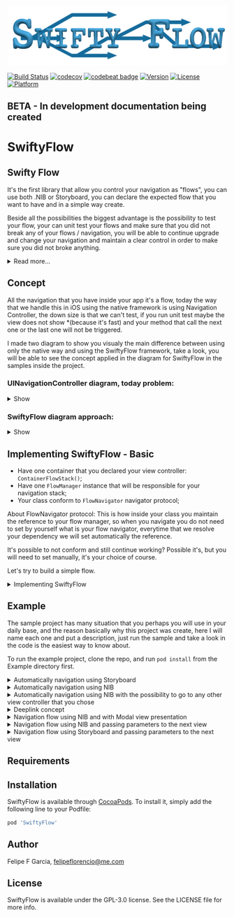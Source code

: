 ![SwiftyFlow](https://raw.githubusercontent.com/felipeflorencio/SwiftyFlow/master/screenshots/SwiftyFlow-Logo.png)

[![Build Status](https://travis-ci.com/felipeflorencio/SwiftyFlow.svg?branch=master)](https://travis-ci.com/felipeflorencio/SwiftyFlow)
[![codecov](https://codecov.io/gh/felipeflorencio/SwiftyFlow/branch/master/graph/badge.svg)](https://codecov.io/gh/felipeflorencio/SwiftyFlow)
[![codebeat badge](https://codebeat.co/badges/20415fbf-b83f-46a7-8b53-6cdf813efa12)](https://codebeat.co/projects/github-com-felipeflorencio-swiftyflow-master)
[![Version](https://img.shields.io/cocoapods/v/SwiftyFlow.svg?style=flat)](https://cocoapods.org/pods/SwiftyFlow)
[![License](https://img.shields.io/cocoapods/l/SwiftyFlow.svg?style=flat)](https://cocoapods.org/pods/SwiftyFlow)
[![Platform](https://img.shields.io/cocoapods/p/SwiftyFlow.svg?style=flat)](https://cocoapods.org/pods/SwiftyFlow)

## BETA - In development documentation being created
# SwiftyFlow


## Swifty Flow

It's the first library that allow you control your navigation as "flows", you can use both .NIB or Storyboard, you can declare the expected flow that you want to have and in a simple way create.

Beside all the possibilities the biggest advantage is the possibility to test your flow, your can unit test your flows and make sure that you did not break any of your flows / navigation, you will be able to continue upgrade and change your navigation and maintain a clear control in order to make sure you did not broke anything.

<details>
<summary>Read more...</summary>
With Swifty Flow you can pass parameter to the next view controller that you are calling and you can instantiate this next view controller already injecting those values, beside this all the values that you pass are all typed, this make sure that any change you are in control and you can test this in your tests.

The navigation can happen in two ways one if you don't want to pass any parameter you can just declare your flow navigation, and the order that you declared will happen, just need to call `goNext()` or `back()` simple like this.

Or you can say at any moment where you want to go or make the navigation the way that you want, for this just need to say the type of your next view controller, only using the type of the class that you declared the library will resolve all for you.

Do you want to dismiss the hole flow in one click? You want to have a callback that your flow was closed? You want to know when your flow is finished loading? You want to pass any value back when finishing your flow?!?! It's all possible with this library without need to care about delegate, notification or any other pattern in order to acomplish this simple task :D :D .
</details>

## Concept

All the navigation that you have inside your app it's a flow, today the way that we handle this in iOS using the native framework is using Navigation Controller, the down size is that we can't test, if you run unit test maybe the view does not show *(because it's fast) and your method that call the next one or the last one will not be triggered.

I made two diagram to show you visualy the main difference between using only the native way and using the SwiftyFlow framework, take a look, you will be able to see the concept applied in the diagram for SwiftyFlow in the samples inside the project.

### UINavigationController diagram, today problem:

<details>
<summary>Show</summary>
<div align="center">
<a href="https://raw.githubusercontent.com/felipeflorencio/SwiftyFlow/master/screenshots/UINavigationController_Concept_Diagram.png" target="_blank"><img src="https://raw.githubusercontent.com/felipeflorencio/SwiftyFlow/master/screenshots/UINavigationController_Concept_Diagram.png?raw=true" height="460px" width="400px" border="1"  alt="Diagram showing how Navigation Controller works"><div class="caption">Click to expand</div></a>
</div>
</details>

### SwiftyFlow diagram approach: 
<details>
<summary>Show</summary>

<div align="center">
<a href="https://raw.githubusercontent.com/felipeflorencio/SwiftyFlow/master/screenshots/SwiftFlow_Concept_Diagram.png" target="_blank"><img src="https://raw.githubusercontent.com/felipeflorencio/SwiftyFlow/master/screenshots/SwiftFlow_Concept_Diagram.png?raw=true" height="518px" width="400px" border="1" alt="Diagram showing how SwiftyFlow works"><div class="caption">Click to expand</div></a>
</div>
</details>

## Implementing SwiftyFlow - Basic

- Have one container that you declared your view controller: `ContainerFlowStack()`;
- Have one `FlowManager` instance that will be responsible for your navigation stack;
- Your class conform to `FlowNavigator` navigator protocol;

About FlowNavigator protocol:
This is how inside your class you maintain the reference to your flow manager, so when you navigate you do not need to set by yourself what is your flow navigator, everytime that we resolve your dependency we will set automatically the reference.

It's possible to not conform and still continue working?
Possible it's, but you will need to set manually, it's your choice of course.

Let's try to build a simple flow.
<details>
<summary>Implementing SwiftyFlow</summary>

Create one class that will be your "container" it's the one that will have the declaration to all your View Controller that we will navigate:


```swift
import Foundation
import SwiftyFlow

class ContainerView {
    
    func setupStackNavigation(using containerStack: ContainerFlowStack) {
        
        containerStack.registerModule(for: ViewController.self) { () -> ViewController in
            return ViewController()
        }
        
        containerStack.registerModule(for: FirstViewController.self) { () -> FirstViewController in
            return FirstViewController()
        }
        
        containerStack.registerModule(for: SecondViewController.self) { () -> SecondViewController in
            return SecondViewController()
        }
        
        containerStack.registerModule(for: ThirdViewController.self) { () -> ThirdViewController in
            return ThirdViewController()
        }
    }
}
```

Inside your class, the one that you want to start your navigation flow you need to create your flow manager.

Imagine that we have a class called `AppInitialViewController` and inside this class I will create a method that will create our stack and call.

```swift
func createOurNavigation() {
	let navigationStack = ContainerFlowStack()
    ContainerView().setupStackNavigation(using: navigationStack)
    
    FlowManager(root: FirstViewController.self, container: navigationStack)
}
```

Let's dig into and understand the "why's".

> If you pay attention actually you do not need to have that class called `ContainerView`, I just added to not have all those declaration in one place, what we need is to have one `ContainerFlowStack` and declare all our dependencies there, if you want you can make the "shortcut format":

```swift
let navigationStack = ContainerFlowStack { container in
            container.registerModule(for: SecondViewController.self, resolve: { () -> SecondViewController in
                return SecondViewController()
            })
        }
        
FlowManager(root: FirstViewController.self, container: navigationStack)
```

It's the same as before, but the thing is that imagine declare all those class's inside this closure, will be to much, but, it's possible ;) .

Pretty much this regarding the configurantion it self, now you are able to start.

To start you just need to call the `start()` method from your flow manager, you can set a class variable and call latter or just call direct from your flow manager as soon you instantiate, for example:

1. Call direct from the instance:

```swift
FlowManager(root: FirstViewController.self, container: navigationStack).start()

```

This will just start your navigation flow.

2. Start latter, just set the flow manager to some variable and call latter:

```swift
flowManagerVariable = FlowManager(root: FirstViewController.self, container: navigationStack)


flowManagerVariable.start()
```

Regarding start / create this is all, now regarding the navigation the simple on you will have to use basically 3 methods.

1. To navigate to the next screen using the "automatically navigation" just use the method `goNext()` to go to next screen, will follow the order that you declared in your container;

2. Go back it's the same, just call `getBack()` and will get back to the previous screen;

3. Close the flow just call at any time `dismissFlowController()`.

That's it's all, with this setup you can easily navigate.

Of course this is not even the more important, in the samples you will see many other methods that can provide even more power, like pass parameters, go to any other screen that you declared inside you container.

The most important actually it's, you can test, you can test this flow exactly way that you declared, so you can make sure that your flow it's still valid and working using unit test!

</details>


## Example

The sample project has many situation that you perhaps you will use in your daily base, and the reason basically why this project was create, here I will name each one and put a description, just run the sample and take a look in the code is the easiest way to know about.

To run the example project, clone the repo, and run `pod install` from the Example directory first.


<details>
<summary>Automatically navigation using Storyboard</summary>


First, what does mean have "automatically" navigation?
This mean that the order that you declared your view controllers, when you call `goNext()` and `getBack()` you will not need to specify to where.

Features in this sample:
Automatically navigation using View Controller that have View inside Storyboard.
Pass parameter from one View Controller to another View controller using the framework.

1. The navigation will use the automatically way, that use 2 methods:
  1. `goNext()`
  1. `getBack()`

2. To pass parameter's when using storyboard you have a little different approach, let's understand the problem:
When you instantiate using the storyboard, what actually happen is you Storyboard that actually instantiate you instance, your view controller class.
Because this, is not possible (until the last apple update from WWDC 2019) to pass any parameter in the initialiser, the only solution is after you have the instance you pass using method injection, variable injection.

But this is not the end, what we did in order to be able to test is, you still send when call go to the next one, specify the parameters and in your instance you "listen" to the parameter, let's see.

First, you will need to use a different method to call you next view, you will use: 

```swift
navigationFlow?.goNextWith(screen: AutomaticallyFirstViewController.self, parameters: { ("Felipe", 3123.232, "Florencio", 31) })
```

- We need to specify where we want to go, which screen;
- The parameters are typed, this means that on the other side you will need to specify the type the same way that you are sending, this is one important part for the test, make sure what you are sending is being receiving the same way.

> Parameters: We are using tuple, as in generic's we need to have a type, so you can just send a tuple, that has a type that swift understand and inside declare the other values, can be just 1 item, one custom object anything.

In the class that you called, in our scenario was `AutomaticallyFirstViewController.self` you will need to implement the method that will receive.

What I did was create a method that is being called on my `func viewWillAppear(_ animated: Bool)` method that will listen, the method that will listen will be like this:

```swift
func requestData() {
        navigationFlow?.dataFromPreviousController(data: { (arguments: (String, Double, String, Int)) in
            let (first, second, third, fourth) = arguments
            debugPrint("First parameter: \(first) - Storyboard Automatically Navigation")
            debugPrint("Second parameter: \(second) - Storyboard Automatically Navigation")
            debugPrint("Third parameter: \(third) - Storyboard Automatically Navigation")
            debugPrint("Fourth parameter: \(fourth) - Storyboard Automatically Navigation")
        })
    }
```

As you can see, `dataFromPreviousController(` it's a closure, that receive a "type", the types need to be the same that we are sending on the previous screen, even the same order.

These are the main features from this sample flow, take a look into the code.

---

</details>

<details>
<summary>Automatically navigation using NIB</summary>

This is pretty much follow the same as when use the storyboard, but the difference here is that you are using NIB's and you are using the instances that will be generated.

Features in this sample:
Automatically navigation using NIB's.
> It's mandatory for the NIB have the same name as your view controller class, as when both have the same name iOS knows how to instantiate.

- Important to know here is, when you use this method, the instance that we will use is the one that you registered into the container, for example:

```swift
containerStack.registerModule(for: AutomaticallyFirstViewController.self) { () -> AutomaticallyFirstViewController in
            return AutomaticallyFirstViewController()
        }
```

When our flow manager request for the class `AutomaticallyFirstViewController` he will came to this registration and get this object / instance, if you want you can instantiate by your self, set some value using some method or even variable and return, for example:

```swift
containerStack.registerModule(for: AutomaticallyFirstViewController.self) { () -> AutomaticallyFirstViewController in
			var viewController = AutomaticallyFirstViewController()
			viewController.myVariable = "Test Data"
			viewController.myMethod("With some data")
            return viewController
        }
```

This will work's fine too, when you use NIB's I see more advantages because you have better ways of instantiate your object, in this way you can fulfil your instance with any need before you actually show, in the sample using NIB passing parameter you will see even more advantages.

1. The navigation will use the automatically way, that use 2 methods:
  1. `goNext()`
  1. `getBack()`

---

</details>

<details>
<summary>Automatically navigation using NIB with the possibility to go to any other view controller that you chose</summary>

This format follows the same as **Automatically navigation using NIB** but with the difference here that we are using other method to go to any view controller that we declared inside our `Container`, so we still can use the `goNext()` but we are using another one that is called `goNext(screen: ViewController.self)`.

For example, we have in this sample from `GoAnywhereFirstViewController` to `GoAnywhereSeventhViewController` the only thing that we need to do is from this flow manager use this method `goNext` specifying the type that will resolve automatically.

Example:

```swift
navigationFlow?.goNext(screen: GoAnywhereSeventhViewController.self)
```

---

</details>

<details>
<summary>Deeplink concept</summary>

This is basically an "idea" of the advantage of use this framework, deeplink sometimes it's used in order to receive some data that will redirect us to some screen / view inside the app, we do need to know where of course, and there's many ways of doing this, here I will present how you can use the framework to facilitate this.

- Example: You need to have a logic that, when we receive a deeplink user click we send some parameter, I will use as sample that your passing as parameter where you want to go, the name of the controller, and we will need to generate a new Flow Manager using the root of the navigation controller using the type.

- Another requirement is, you want to when this new "flow" that will be generate automatically when user finishes this flow you want to send back some value, like a *boolean* that you can evaluate in your callback to know that user finished.

> *You can use anything as parameter, as soon you have a object that receive this and "translate" to the view type that you want to initiate it's ok


Sample:

```swift
// MARK: - Create your flow dinamicaly
    private func createYourNewFlow(for view: UIViewController.Type) {

        guard let navigationStack = self.navigationFlow?.container() else { return }
        
        FlowManager(root: view,
                    container: navigationStack)
            .dismissedFlowWith { [weak self] closeAll in
            
            // Using this parameter for the situation that we want to dismiss both navigation from the top one
            if (closeAll as? Bool) == true {
                self?.navigationFlow?.dismissFlowController()
            }
        }.start()
    }
```

1. As for us know where to go we need to know any `UIViewController` type, that's why we are receiving this as parameter in this method.
2. It's mandatory for you have container where you declared all your possible view controllers that you will be able to go.
3. Create you `FlowManager`.
4. Implement the method `dismissedFlowWith` that have as parameter one closure that receive `Any` as type, you just need to check the type if you want or just if receive any value.
  4. In this scenario I'm using the dismiss callback to close the flow, but you can close by yourself at the end, but as we want to validate the callback it's indicate to finish here, we finish using: `self?.navigationFlow?.dismissFlowController()`

How to finish you flow passing some call back?
It the `DeeplinkFirstViewController` we the dismiss method passing as parameter a **boolean** value:

```swift
navigationFlow?.dismissFlowController().finishFlowWith(parameter: true)
```

Other method that you will see being used in this flow to get back beside the `getBack()` or the `dismissFlowController()` it self is:

```swift
navigationFlow?.getBack(pop: .popToRoot(animated: true))
```

This method as the name suggest we just get back to the root of this navigation controller saying if we want to do this animated or not.

---

</details>

<details>
<summary>Navigation flow using NIB and with Modal view presentation</summary>

This navigation there's no difference regarding the navigation itself, the goal here is how I can open a new view using the `modal` format.

For this we have two ways of doing, both we will use a different method to show as modal, we use the method `.goNextAsModal()`, following the principle of automatic navigation, if I do not specify to which screen I want to go, we will look which screen is the next in the stack and will resolve automatically.

Going to `AutomaticallyThirdModalViewController` you will see the implementation as following:

```swift
navigationFlow?.goNextAsModal().dismissedModal({ [unowned self] in
            debugPrint("Finished close modal view")
            self.getSomeDataFromClosedModal()
        })
```

- What we have here is another helper method, that is not mandatory but we used, it's `dismissModal` that is an callback when we dismiss our modal, in case that we want to know that was closed to do something, in this scenario we created a method that will get the reference to this modal view and see the parameters inside that instance:

```swift
private func getSomeDataFromClosedModal() {
        let modalViewController = self.navigationFlow?.container()?.getModuleIfHasInstance(for: AutomaticallyFourthModalViewController.self)
        // Getting from variable
        if let fromVariable = modalViewController?.someData {
            debugPrint("Getting data from modal as variable: \(fromVariable)")
        }
        // Getting from function
        if let fromFunction = modalViewController?.modalViewSampleData() {
            debugPrint("Getting data from modal as function: \(fromFunction)")
        }
    }
```

If you pay attention we have some important thing to analize here, everytime that we close any modal view, or even get back, navigation controller will always *destroy* that object reference, so how we can still have the reference to this object that was close?

On this container, when I registered I said that I want to this object as soon was instantiate have an ***strong*** reference, this means that when we navigate back we will not destroy the reference.
The only moment that will be destroid is when we completely close our `FlowManager`.

How we register as strong:

```swift
containerStack.registerModule(for: AutomaticallyFourthModalViewController.self) { () -> AutomaticallyFourthModalViewController in
            return AutomaticallyFourthModalViewController()
        }.inScope(scope: .strong)
```

We are using the method `.inScope(scope: .strong)` that will say to our framework after instantiate do not nullify the reference to this object, and here you need to pay attention, the normal behavior that we have is when get back and go next again, we have a new instance, in this scenario will use the same instance, so, you need to pay attention.

Getting back to `getSomeDataFromClosedModal` how do we access our instance? For this we have in our flow manager the access to our ***container***, and inside we have a method to get the object instance it's: `.getModuleIfHasInstance(for: AutomaticallyFourthModalViewController.self)`, passing the type of the instance that we want to check, if exist will return.

To dismiss the presented modal view we need to use another method, as the dismiss when presented as modal it's different, for this we use the method inside the modal view controller `navigationFlow?.getBack(pop: .modal(animated: true))`, passing the type that is ***modal*** and if will be animated or not will dismiss.

---

</details>

<details>
<summary>Navigation flow using NIB and passing parameters to the next view</summary>

</details>

<details>
<summary>Navigation flow using Storyboard and passing parameters to the next view</summary>

</details>

## Requirements

## Installation

SwiftyFlow is available through [CocoaPods](https://cocoapods.org). To install
it, simply add the following line to your Podfile:

```ruby
pod 'SwiftyFlow'
```

## Author

Felipe F Garcia, felipeflorencio@me.com

## License

SwiftyFlow is available under the GPL-3.0 license. See the LICENSE file for more info.
